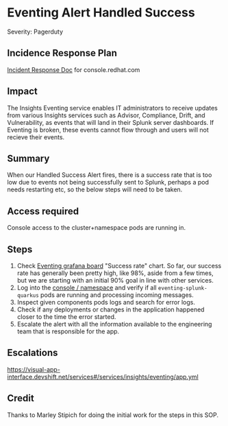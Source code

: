 # Eventing Alert Handled Success
Severity: Pagerduty

## Incidence Response Plan
 [Incident Response Doc](https://docs.google.com/document/d/1AyEQnL4B11w7zXwum8Boty2IipMIxoFw1ri1UZB6xJE) for console.redhat.com

## Impact
The Insights Eventing service enables IT administrators to receive updates from various Insights services such as Advisor, Compliance, Drift, and Vulnerability, as events that will land in their Splunk server dashboards.  If Eventing is broken, these events cannot flow through and users will not recieve their events.

## Summary
When our Handled Success Alert fires, there is a success rate that is too low due to events not being successfully sent to Splunk, perhaps a pod needs restarting etc, so the below steps will need to be taken.

## Access required
Console access to the cluster+namespace pods are running in.

## Steps
1. Check [Eventing grafana board](https://grafana.app-sre.devshift.net/d/eventing/eventing?orgId=1) "Success rate" chart. So far, our success rate has generally been pretty high, like 98%, aside from a few times, but we are starting with an initial 90% goal in line with other services.
2. Log into the [console / namespace](https://console-openshift-console.apps.crcp01ue1.o9m8.p1.openshiftapps.com/k8s/ns/eventing-prod/deployments) and verify if all `eventing-splunk-quarkus` pods are running and processing incoming messages.
3. Inspect given components pods logs and search for error logs.
4. Check if any deployments or changes in the application happened closer to the time the error started.
5. Escalate the alert with all the information available to the engineering team that is responsible for the app.

## Escalations
https://visual-app-interface.devshift.net/services#/services/insights/eventing/app.yml

## Credit
Thanks to Marley Stipich for doing the initial work for the steps in this SOP.
